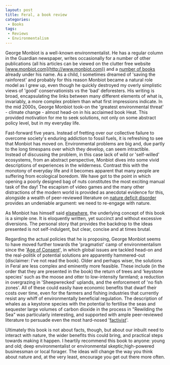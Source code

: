 ```yaml
---
layout: post
title: Feral, a book review 
categories:
 - Books
tags:
 - Reviews
 - Environmentalism
---
```


George Monbiot is a well-known environmentalist. He has a regular column in the Guardian newspaper, writes occasionally for a number of other publications (all his articles can be viewed on the clutter free website [www.monbiot.com](http://www.monbiot.com)) and a [number of books](http://en.wikipedia.org/wiki/George_Monbiot#Published_works) already under his name. As a child, I sometimes dreamed of 'saving the rainforest' and probably for this reason Monbiot became a natural role model as I grew up, even though he quickly destroyed my overly simplistic views of 'good' conservationists vs the 'bad' deforesters. His writing is broad, encapsulating the links between many different elements of what is, invariably, a more complex problem than what first impressions indicate. In the mid 2000s, George Monbiot took-on the 'greatest environmental threat' - climate change - almost head-on in his acclaimed book Heat. This provided motivation for me to seek solutions, not only on some abstract policy level, but in my everyday life. 

<!--more-->

Fast-forward five years. Instead of fretting over our collective failure to overcome society's enduring addiction to fossil fuels, it is refreshing to see that Monbiot has moved on. Environmental problems are big and, due partly to the long timespans over which they develop, can seem intractible. Instead of discussing the problem, in this case lack of wild or 'self-willed' ecosystems, from an abstract perspective, Monbiot dives into some vivid descriptions of experiences in the wilderness. Contrast this with the monotony of everyday life and it becomes apparent that many people are suffering from ecological boredom. We have got to the point in which opening a poorly designed bag of nuts constitutes the most exciting manual task of the day! The escapism of video games and the many other distractions of the modern world is provided as anecdotal evidence for this, alongside a wealth of peer-reviewed literature on [nature deficit disorder](http://en.wikipedia.org/wiki/Nature_deficit_disorder) provides an undeniable argument: we need to re-engage with nature.

As Monbiot has himself said [elsewhere](http://www.foe.co.uk/living/articles/george_monbiot.html), the underlying concept of this book is a simple one. It is eloquently written, yet succinct and without excessive diversions. The personal story that provides the backdrop to the ideas presented is not self-indulgent, but clear, concise and at times brutal. 

Regarding the actual policies that he is proposing, George Monbiot seems to have moved further towards the 'pragmatist' camp of environmentalism since the '[Age of Consent](http://www.amazon.co.uk/Age-Consent-George-Monbiot/dp/0007150431)', in which global issues are tackled head-on and 
the real-politik of potential solutions are apparently hammered-out (disclaimer: I've not read the book). Older and perhaps wiser, the solutions in Feral are less complex and eminently more feasible. These include (in the order that they are presented in the book) the return of trees and 'keystone species' such as the moose and otter to low-intensity farmland; a reduction in overgrazing in 'Sheepwrecked' uplands, and the enforcement of 'no fish zones'. All of these could easily have economic benefits that dwarf their costs over time, even for the farmers and fishing industries that currently resist any whiff of environmentally beneficial regulation. The description of whales as a keystone species with the potential to fertilise the seas and sequester large volumes of carbon dioxide in the process in "Rewilding the Sea" was particularly interesting, and supported with ample peer-reviewed literature to persuade even the most hard-nosed '[factivist](http://thoughtssoloud.wordpress.com/2013/05/15/morning-roundup-why-are-we-still-talking-about-bono/)'. 

Ultimately this book is not about facts, though, but about our inbuilt need to interact with nature, the wider benefits this could bring, and practical steps towards making it happen. I heartily recommend this book to anyone: young and old; deep environmentalist or environmental skeptic;high-powered businessman or local forager. The ideas will change the way you think about nature and, at the very least, encourage you get out there more often.

